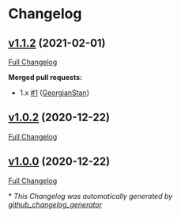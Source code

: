 # Changelog

## [v1.1.2](https://github.com/GeorgianStan/dir-fs-utils/tree/v1.1.2) (2021-02-01)

[Full Changelog](https://github.com/GeorgianStan/dir-fs-utils/compare/v1.0.2...v1.1.2)

**Merged pull requests:**

- 1.x [\#1](https://github.com/GeorgianStan/dir-fs-utils/pull/1) ([GeorgianStan](https://github.com/GeorgianStan))

## [v1.0.2](https://github.com/GeorgianStan/dir-fs-utils/tree/v1.0.2) (2020-12-22)

[Full Changelog](https://github.com/GeorgianStan/dir-fs-utils/compare/v1.0.0...v1.0.2)

## [v1.0.0](https://github.com/GeorgianStan/dir-fs-utils/tree/v1.0.0) (2020-12-22)

[Full Changelog](https://github.com/GeorgianStan/dir-fs-utils/compare/7e7ab75b6e7ce4090ed6beae43566176ae5317e1...v1.0.0)



\* *This Changelog was automatically generated by [github_changelog_generator](https://github.com/github-changelog-generator/github-changelog-generator)*

